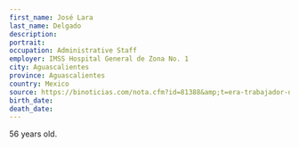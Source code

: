 ```yaml
---
first_name: José Lara
last_name: Delgado
description: 
portrait: 
occupation: Administrative Staff
employer: IMSS Hospital General de Zona No. 1
city: Aguascalientes
province: Aguascalientes
country: Mexico
source: https://binoticias.com/nota.cfm?id=81388&amp;t=era-trabajador-del-imss-fallecido-por-covid
birth_date: 
death_date: 
---
```


56 years old.